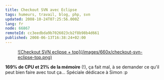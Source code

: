 ```yaml
---
title: Checkout SVN avec Eclipse
tags: humeurs, travail, blog, php, svn
updated: 2008-10-24T07:25:56.000Z
lang: fr
node: 66867
remoteId: cc3eedbda9b7026023cb2f8b98b4d661
published: 2008-06-13T16:38:24+02:00
---
```

<figure class="object-center"><a href="/images/checkout-svn-eclipse-top.png">![Checkout SVN eclipse + top](/images/660x/checkout-svn-eclipse-top.png)
</a></figure>


**169% de CPU et 21% de la mémoire** (!), ça fait mal, à se demander ce qu'il peut bien faire avec tout ça... Spéciale dédicace à Simon :p

